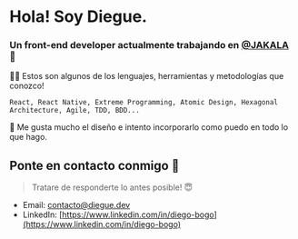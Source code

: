 # Hola! Soy Diegue.
### Un front-end developer actualmente trabajando en [@JAKALA](https://www.jakala.com/) 🐣

🕵️‍♀️ Estos son algunos de los lenguajes, herramientas y metodologías que conozco!

 `React, React Native, Extreme Programming, Atomic Design, Hexagonal Architecture, Agile, TDD, BDD...`

🥰 Me gusta mucho el diseño e intento incorporarlo como puedo en todo lo que hago.

## Ponte en contacto conmigo 💌

> Tratare de responderte lo antes posible! 😇
- Email: contacto@diegue.dev
- LinkedIn: [https://www.linkedin.com/in/diego-bogo](https://www.linkedin.com/in/diego-bogo)

